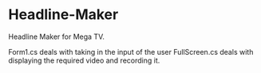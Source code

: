 # Headline-Maker
Headline Maker for Mega TV.


Form1.cs deals with taking in the input of the user
FullScreen.cs deals with displaying the required video and recording it.
